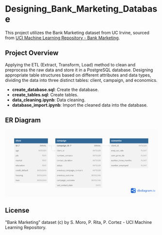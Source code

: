 # Designing_Bank_Marketing_Database

This project utilizes the Bank Marketing dataset from UC Irvine, sourced from [UCI Machine Learning Repository - Bank Marketing](https://archive.ics.uci.edu/dataset/222/bank+marketing).

## Project Overview

Applying the ETL (Extract, Transform, Load) method to clean and preprocess the raw data and store it in a PostgreSQL database. Designing appropriate table structures based on different attributes and data types, dividing the data into three distinct tables: client, campaign, and economics.

- **create_database.sql**:  Create the database.
- **create_tables.sql**:  Create tables.
- **data_cleaning.ipynb**:  Data cleaning.
- **database_import.ipynb**:  Import the cleaned data into the database.

## ER Diagram

![Entity Relationship Diagram](er_diagram.png)

## License

"Bank Marketing" dataset (c) by S. Moro, P. Rita, P. Cortez - UCI Machine Learning Repository.
